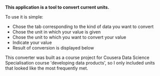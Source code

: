 


**This application is a tool to convert current units.**

To use it is simple:
- Chose the tab corresponding to the kind of data you want to convert
- Chose the unit in which your value is given
- Chose the unit to which you want to convert your value
- Indicate your value
- Result of conversion is displayed below

This converter was built as a course project for Cousera Data Science Specialisation course 'developing data products', so I only included units that looked like the most frequently met.

